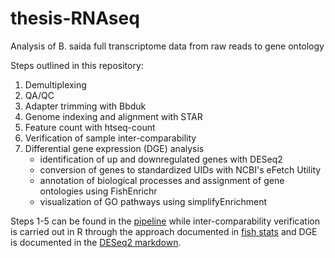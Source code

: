 # thesis-RNAseq
Analysis of B. saida full transcriptome data from raw reads to gene ontology

Steps outlined in this repository:
1. Demultiplexing
2. QA/QC
3. Adapter trimming with Bbduk
4. Genome indexing and alignment with STAR
5. Feature count with htseq-count
6. Verification of sample inter-comparability
7. Differential gene expression (DGE) analysis
   * identification of up and downregulated genes with DESeq2
   * conversion of genes to standardized UIDs with NCBI's eFetch Utility
   * annotation of biological processes and assignment of gene ontologies using FishEnrichr
   * visualization of GO pathways using simplifyEnrichment 

Steps 1-5 can be found in the [pipeline](pipeline.md) while inter-comparability verification is carried out in R through the approach documented in [fish stats](fish_stats_markdown.md) and DGE is documented in the [DESeq2 markdown](DESeq2-markdown.md).
